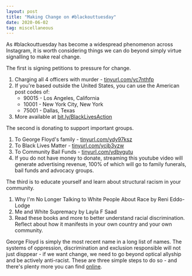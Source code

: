 ```yaml
---
layout: post
title: "Making Change on #blackouttuesday"
date: 2020-06-02
tag: miscellaneous
---
```


As #blackouttuesday has become a widespread phenomenon across Instagram, it is worth considering things we can do beyond simply virtue signalling to make real change.

The first is signing petitions to pressure for change.

1. Charging all 4 officers with murder - [tinyurl.com/yc7nthfp](tinyurl.com/yc7nthfp)
2. If you're based outside the United States, you can use the American post codes of:
   - 90015 - Los Angeles, California
   - 10001 - New York City, New York
   - 75001 - Dallas, Texas
3. More available at [bit.ly/BlackLivesAction](bit.ly/BlackLivesAction)

The second is donating to support important groups.

1. To George Floyd's family - [tinyurl.com/ydy97ksz](tinyurl.com/ydy97ksz)
2. To Black Lives Matter - [tinyurl.com/ycjb3yzw](tinyurl.com/ycjb3yzw)
3. To Community Bail Funds - [tinyurl.com/ydbvgutu](tinyurl.com/ydbvgutu)
4. If you do not have money to donate, streaming this youtube video will generate advertising revenue, 100% of which will go to family funerals, bail funds and advocacy groups.

The third is to educate yourself and learn about structural racism in your community.

1. Why I'm No Longer Talking to White People About Race by Reni Eddo-Lodge
2. Me and White Supremacy by Layla F Saad
3. Read these books and more to better understand racial discrimination. Reflect about how it manifests in your own country and your own community.

George Floyd is simply the most recent name in a long list of names. The systems of oppression, discrimination and exclusion responsible will not just disppear - if we want change, we need to go beyond optical allyship and be actively anti-racist. These are three simple steps to do so - and there's plenty more you can find [online](https://blacklivesmatters.carrd.co/).
